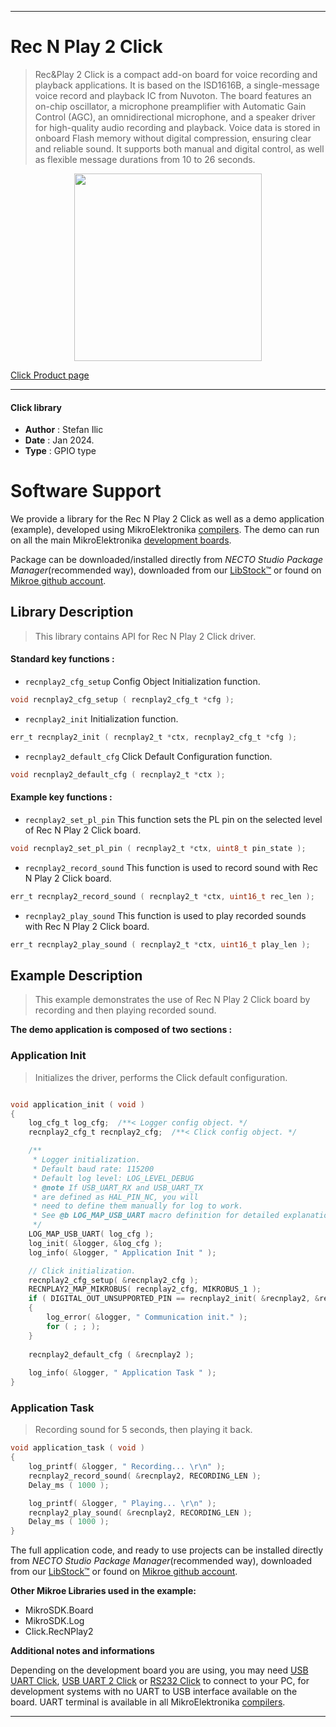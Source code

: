 
---
# Rec N Play 2 Click

> Rec&Play 2 Click is a compact add-on board for voice recording and playback applications. It is based on the ISD1616B, a single-message voice record and playback IC from Nuvoton. The board features an on-chip oscillator, a microphone preamplifier with Automatic Gain Control (AGC), an omnidirectional microphone, and a speaker driver for high-quality audio recording and playback. Voice data is stored in onboard Flash memory without digital compression, ensuring clear and reliable sound. It supports both manual and digital control, as well as flexible message durations from 10 to 26 seconds.

<p align="center">
  <img src="https://download.mikroe.com/images/click_for_ide/recplay2_click.png" height=300px>
</p>

[Click Product page](https://www.mikroe.com/recplay-2-click)

---


#### Click library

- **Author**        : Stefan Ilic
- **Date**          : Jan 2024.
- **Type**          : GPIO type


# Software Support

We provide a library for the Rec N Play 2 Click
as well as a demo application (example), developed using MikroElektronika
[compilers](https://www.mikroe.com/necto-studio).
The demo can run on all the main MikroElektronika [development boards](https://www.mikroe.com/development-boards).

Package can be downloaded/installed directly from *NECTO Studio Package Manager*(recommended way), downloaded from our [LibStock&trade;](https://libstock.mikroe.com) or found on [Mikroe github account](https://github.com/MikroElektronika/mikrosdk_click_v2/tree/master/clicks).

## Library Description

> This library contains API for Rec N Play 2 Click driver.

#### Standard key functions :

- `recnplay2_cfg_setup` Config Object Initialization function.
```c
void recnplay2_cfg_setup ( recnplay2_cfg_t *cfg );
```

- `recnplay2_init` Initialization function.
```c
err_t recnplay2_init ( recnplay2_t *ctx, recnplay2_cfg_t *cfg );
```

- `recnplay2_default_cfg` Click Default Configuration function.
```c
void recnplay2_default_cfg ( recnplay2_t *ctx );
```

#### Example key functions :

- `recnplay2_set_pl_pin` This function sets the PL pin on the selected level of Rec N Play 2 Click board.
```c
void recnplay2_set_pl_pin ( recnplay2_t *ctx, uint8_t pin_state );
```

- `recnplay2_record_sound` This function is used to record sound with Rec N Play 2 Click board.
```c
err_t recnplay2_record_sound ( recnplay2_t *ctx, uint16_t rec_len );
```

- `recnplay2_play_sound` This function is used to play recorded sounds with Rec N Play 2 Click board.
```c
err_t recnplay2_play_sound ( recnplay2_t *ctx, uint16_t play_len );
```

## Example Description

> This example demonstrates the use of Rec N Play 2 Click board by 
 recording and then playing recorded sound.

**The demo application is composed of two sections :**

### Application Init

> Initializes the driver, performs the Click default configuration.

```c

void application_init ( void ) 
{
    log_cfg_t log_cfg;  /**< Logger config object. */
    recnplay2_cfg_t recnplay2_cfg;  /**< Click config object. */

    /** 
     * Logger initialization.
     * Default baud rate: 115200
     * Default log level: LOG_LEVEL_DEBUG
     * @note If USB_UART_RX and USB_UART_TX 
     * are defined as HAL_PIN_NC, you will 
     * need to define them manually for log to work. 
     * See @b LOG_MAP_USB_UART macro definition for detailed explanation.
     */
    LOG_MAP_USB_UART( log_cfg );
    log_init( &logger, &log_cfg );
    log_info( &logger, " Application Init " );

    // Click initialization.
    recnplay2_cfg_setup( &recnplay2_cfg );
    RECNPLAY2_MAP_MIKROBUS( recnplay2_cfg, MIKROBUS_1 );
    if ( DIGITAL_OUT_UNSUPPORTED_PIN == recnplay2_init( &recnplay2, &recnplay2_cfg ) ) 
    {
        log_error( &logger, " Communication init." );
        for ( ; ; );
    }
    
    recnplay2_default_cfg ( &recnplay2 );
    
    log_info( &logger, " Application Task " );
}

```

### Application Task

> Recording sound for 5 seconds, then playing it back.

```c
void application_task ( void ) 
{
    log_printf( &logger, " Recording... \r\n" );
    recnplay2_record_sound( &recnplay2, RECORDING_LEN );
    Delay_ms ( 1000 );

    log_printf( &logger, " Playing... \r\n" );
    recnplay2_play_sound( &recnplay2, RECORDING_LEN );
    Delay_ms ( 1000 );
}
```

The full application code, and ready to use projects can be installed directly from *NECTO Studio Package Manager*(recommended way), downloaded from our [LibStock&trade;](https://libstock.mikroe.com) or found on [Mikroe github account](https://github.com/MikroElektronika/mikrosdk_click_v2/tree/master/clicks).

**Other Mikroe Libraries used in the example:**

- MikroSDK.Board
- MikroSDK.Log
- Click.RecNPlay2

**Additional notes and informations**

Depending on the development board you are using, you may need
[USB UART Click](https://www.mikroe.com/usb-uart-click),
[USB UART 2 Click](https://www.mikroe.com/usb-uart-2-click) or
[RS232 Click](https://www.mikroe.com/rs232-click) to connect to your PC, for
development systems with no UART to USB interface available on the board. UART
terminal is available in all MikroElektronika
[compilers](https://shop.mikroe.com/compilers).

---

